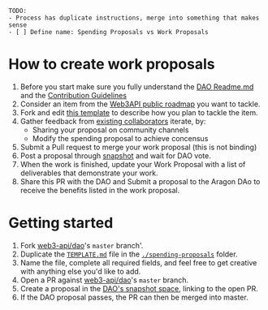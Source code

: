 ```
TODO:
- Process has duplicate instructions, merge into something that makes sense
- [ ] Define name: Spending Proposals vs Work Proposals
```
# How to create work proposals

1. Before you start make sure you fully understand the [DAO Readme.md](../readme.md) and the [Contribution Guidelines](../contribute.md)
1. Consider an item from the [Web3API public roadmap](https://github.com/Web3-API/roadmap) you want to tackle.
1. Fork and edit [this template](./000-TEMPLATE.md) to describe how you plan to tackle the item.
1. Gather feedback from [existing collaborators](../builder-squads/squads/readme.md) iterate, by:
   - Sharing your proposal on community channels
   - Modify the spending proposal to achieve concensus
1. Submit a Pull request to merge your work proposal (this is not binding)
1. Post a proposal through [snapshot](#linktosnapshothere) and wait for DAO vote.
1. When the work is finished, update your Work Proposal with a list of deliverables that demonstrate your work.
1. Share this PR with the DAO and Submit a proposal to the Aragon DAo to receive the benefits listed in the work proposal.


# Getting started 

1. Fork [web3-api/dao](https://github.com/web3-api/dao)'s `master` branch'.
2. Duplicate the [`TEMPLATE.md`](./spending-proposals/TEMPLATE.md) file in the [`./spending-proposals`](./spending-proposals) folder.
3. Name the file, complete all required fields, and feel free to get creative with anything else you'd like to add.
4. Open a PR against [web3-api/dao](https://github.com/web3-api/dao)'s `master` branch.
5. Create a proposal in the [DAO's snapshot space](https://snapshot.page/#/web3-api), linking to the open PR.
6. If the DAO proposal passes, the PR can then be merged into master.